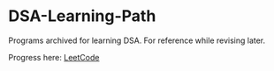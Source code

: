 # DSA-Learning-Path
Programs archived for learning DSA. For reference while revising later.

Progress here: [LeetCode](https://leetcode.com/otakukvothe/)
